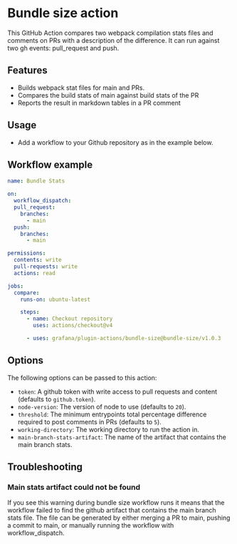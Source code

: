 # Bundle size action

This GitHub Action compares two webpack compilation stats files and comments on PRs with a description of the difference. It can run against two gh events: pull_request and push.

## Features

- Builds webpack stat files for main and PRs.
- Compares the build stats of main against build stats of the PR
- Reports the result in markdown tables in a PR comment

## Usage

- Add a workflow to your Github repository as in the example below.

## Workflow example
<!-- x-release-please-start-version -->
```yaml
name: Bundle Stats

on:
  workflow_dispatch:
  pull_request:
    branches:
      - main
  push:
    branches:
      - main

permissions:
  contents: write
  pull-requests: write
  actions: read

jobs:
  compare:
    runs-on: ubuntu-latest

    steps:
      - name: Checkout repository
        uses: actions/checkout@v4

      - uses: grafana/plugin-actions/bundle-size@bundle-size/v1.0.3
```
<!-- x-release-please-end-version -->

## Options

The following options can be passed to this action:

- `token`: A github token with write access to pull requests and content (defaults to `github.token`).
- `node-version`: The version of node to use (defaults to `20`).
- `threshold`: The minimum entrypoints total percentage difference required to post comments in PRs (defaults to `5`).
- `working-directory`: The working directory to run the action in.
- `main-branch-stats-artifact`: The name of the artifact that contains the main branch stats.

## Troubleshooting

### Main stats artifact could not be found

If you see this warning during bundle size workflow runs it means that the workflow failed to find the github artifact that contains the main branch stats file. The file can be generated by either merging a PR to main, pushing a commit to main, or manually running the workflow with workflow_dispatch.
